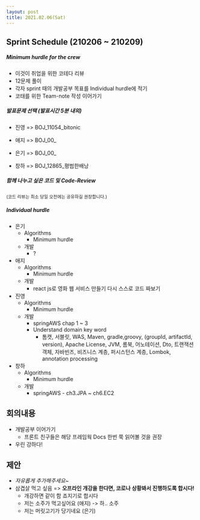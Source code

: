 ```yaml
---
layout: post
title: 2021.02.06(Sat)
---
```

## Sprint Schedule (210206 ~ 210209)

##### *Minimum hurdle for the crew*

- 이것이 취업을 위한 코테다 리뷰
- 12문제 풀이
- 각자 sprint 때의 개발공부 목표를 Individual hurdle에 적기
- 코태를 위한 Team-note 작성 이어가기

##### *발표문제 선택 (발표시간 5분 내외)*

- 진영 => BOJ_11054_bitonic

- 애지 => BOJ_00_

- 은기 => BOJ_00_

- 창하 => BOJ_12865_평범한배낭

##### *함께 나누고 싶은 코드 및 Code-Review*
<small>(코드 리뷰는 최소 당일 오전에는 공유하길 권장합니다.)</small>

##### *Individual hurdle*

- 은기
  - Algorithms
    - Minimum hurdle
  - 개발
    - ?
- 애지 
  - Algorithms
    - Minimum hurdle
  - 개발
    - react js로 영화 웹 서비스 만들기 다시 스스로 코드 짜보기
- 진영
  - Algorithms
    - Minimum hurdle
  - 개발
    - springAWS chap 1 ~ 3 
    - Understand domain key word
      - 톰캣, 서블릿, WAS, Maven, gradle,groovy, (groupId, artifactId, version), Apache License, JVM, 롬북, 어노테이션, Dto, 트랜잭션 객체, 자바빈즈, 비즈니스 계층, 퍼시스턴스 계층, Lombok, annotation processing
- 창하
  - Algorithms
    - Minimum hurdle
  - 개발
    - springAWS - ch3.JPA ~ ch6.EC2

## 회의내용

- 개발공부 이어가기
  - 프론트 친구들은 해당 프레임웍 Docs 한번 쭉 읽어볼 것을 권장
- 우린 강하다!

## 제안

- *자유롭게 추가해주세요~*
- 삼겹살 먹고 싶음 => **오프라인 개강을 한다면, 코로나 상황봐서 진행하도록 합시다!**
  - 개강하면 같이 함 죠지기로 합시다
  - 저는 소주가 먹고싶어요 (애지) -> 하.. 소주 
  - 저는 머릿고기가 당기네요 (은기)
